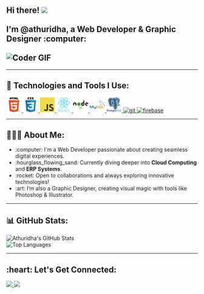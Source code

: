 <h2 align="left">
  <abc>
    <br>Hi there! <img src="https://user-images.githubusercontent.com/42378118/110234147-e3259600-7f4e-11eb-95be-0c4047144dea.gif" width="30"><br>
    <br> I'm @athuridha, a Web Developer & Graphic Designer :computer:<br>
    <br>
      <img src="https://media.giphy.com/media/SWoSkN6DxTszqIKEqv/giphy.gif" alt="Coder GIF" width="500">
  </abc>
</h2> 

---

<h2 align="left">🔧 Technologies and Tools I Use:</h2>
<p align="left">
    <a href="https://www.w3.org/html/" target="_blank"> <img src="https://raw.githubusercontent.com/devicons/devicon/master/icons/html5/html5-original-wordmark.svg" alt="html5" width="40" height="40"/> </a>
    <a href="https://www.w3schools.com/css/" target="_blank"> <img src="https://raw.githubusercontent.com/devicons/devicon/master/icons/css3/css3-original-wordmark.svg" alt="css3" width="40" height="40"/> </a>
    <a href="https://developer.mozilla.org/en-US/docs/Web/JavaScript" target="_blank"> <img src="https://raw.githubusercontent.com/devicons/devicon/master/icons/javascript/javascript-original.svg" alt="javascript" width="40" height="40"/> </a>
    <a href="https://reactjs.org/" target="_blank"> <img src="https://raw.githubusercontent.com/devicons/devicon/master/icons/react/react-original-wordmark.svg" alt="react" width="40" height="40"/> </a>
    <a href="https://nodejs.org" target="_blank"> <img src="https://raw.githubusercontent.com/devicons/devicon/master/icons/nodejs/nodejs-original-wordmark.svg" alt="nodejs" width="40" height="40"/> </a>
    <a href="https://www.mysql.com/" target="_blank"> <img src="https://raw.githubusercontent.com/devicons/devicon/master/icons/mysql/mysql-original-wordmark.svg" alt="mysql" width="40" height="40"/> </a>
    <a href="https://www.postgresql.org/" target="_blank"> <img src="https://raw.githubusercontent.com/devicons/devicon/master/icons/postgresql/postgresql-original-wordmark.svg" alt="postgresql" width="40" height="40"/> </a>
    <a href="https://git-scm.com/" target="_blank"> <img src="https://www.vectorlogo.zone/logos/git-scm/git-scm-icon.svg" alt="git" width="40" height="40"/> </a>
    <a href="https://firebase.google.com/" target="_blank"> <img src="https://www.vectorlogo.zone/logos/firebase/firebase-icon.svg" alt="firebase" width="40" height="40"/> </a>
</p>

---

<h2 align="left">👨🏻‍💻 About Me:</h2>
<ul>
  <li>:computer: I'm a Web Developer passionate about creating seamless digital experiences.</li>
  <li>:hourglass_flowing_sand: Currently diving deeper into <b>Cloud Computing</b> and <b>ERP Systems</b>.</li>
  <li>:rocket: Open to collaborations and always exploring innovative technologies!</li>
  <li>:art: I’m also a Graphic Designer, creating visual magic with tools like Photoshop & Illustrator.</li>
</ul>

---

<h2 align="left">📊 GitHub Stats:</h2>
<p align="left">
  <img src="https://github-readme-stats.vercel.app/api?username=athuridha&show_icons=true&theme=radical" alt="Athuridha's GitHub Stats" />
  <br>
  <img src="https://github-readme-stats.vercel.app/api/top-langs/?username=athuridha&layout=compact&theme=radical" alt="Top Languages">
</p>

---

<h2 align="left">:heart: Let's Get Connected:</h2>
<p align="left">
  <a href="https://www.linkedin.com/in/amara-thuridha-3baa3122b/" target="_blank">
    <img src="https://img.shields.io/badge/-LinkedIn-blue?style=flat-square&logo=linkedin&logoColor=white">
  </a>
  <a href="https://athuridha.my.id" target="_blank">
    <img src="https://img.shields.io/badge/-Portfolio-red?style=flat-square&logo=appveyor&logoColor=white">
  </a>
</p>
